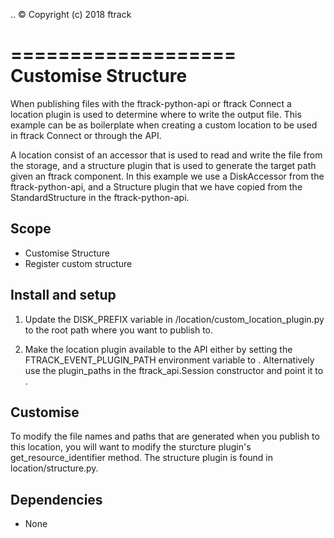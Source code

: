 ..
    :copyright: Copyright (c) 2018 ftrack

===================
Customise Structure
===================

When publishing files with the ftrack-python-api or ftrack Connect a location 
plugin is used to determine where to write the output file. 
This example can be as boilerplate when creating a custom location to be used in
ftrack Connect or through the API.

A location consist of an accessor that is used to read and write the file from 
the storage, and a structure plugin that is used to generate the target path 
given an ftrack component. 
In this example we use a DiskAccessor from the ftrack-python-api, and a 
Structure plugin that we have copied from the StandardStructure in the 
ftrack-python-api.

Scope
-----

* Customise Structure
* Register custom structure


Install and setup
-----------------

1. Update the DISK_PREFIX variable in 
<custom-location-folder>/location/custom_location_plugin.py to the root path 
where you want to publish to.

2. Make the location plugin available to the API either by setting the 
FTRACK_EVENT_PLUGIN_PATH environment variable to <custom-location-folder>. 
Alternatively use the plugin_paths in the ftrack_api.Session constructor 
and point it to <custom-location-folder>.

Customise
---------

To modify the file names and paths that are generated when you publish to this 
location, you will want to modify the sturcture plugin's get_resource_identifier 
method. The structure plugin is found in location/structure.py.

Dependencies
------------

* None

